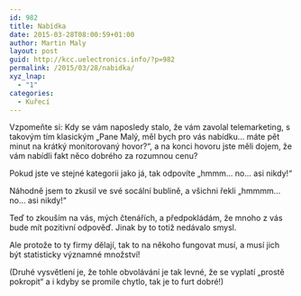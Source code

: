 ```yaml
---
id: 982
title: Nabídka
date: 2015-03-28T08:00:59+01:00
author: Martin Maly
layout: post
guid: http://kcc.uelectronics.info/?p=982
permalink: /2015/03/28/nabidka/
xyz_lnap:
  - "1"
categories:
  - Kuřecí
---
```

Vzpomeňte si: Kdy se vám naposledy stalo, že vám zavolal telemarketing, s takovým tím klasickým &#8222;Pane Malý, měl bych pro vás nabídku&#8230; máte pět minut na krátký monitorovaný hovor?&#8220;, a na konci hovoru jste měli dojem, že vám nabídli fakt něco dobrého za rozumnou cenu?

Pokud jste ve stejné kategorii jako já, tak odpovíte &#8222;hmmm&#8230; no&#8230; asi nikdy!&#8220;

Náhodně jsem to zkusil ve své socální bublině, a všichni řekli &#8222;hmmmm&#8230; no&#8230; asi nikdy!&#8220;

Teď to zkouším na vás, mých čtenářích, a předpokládám, že mnoho z vás bude mít pozitivní odpověď. Jinak by to totiž nedávalo smysl.

Ale protože to ty firmy dělají, tak to na někoho fungovat musí, a musí jich být statisticky významné množství!

(Druhé vysvětlení je, že tohle obvolávání je tak levné, že se vyplatí &#8222;prostě pokropit&#8220; a i kdyby se promile chytlo, tak je to furt dobré!)